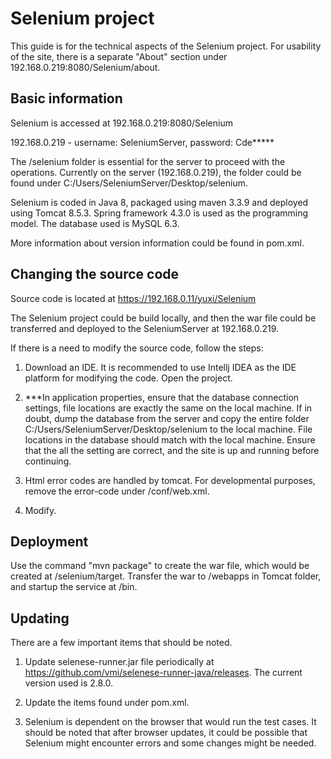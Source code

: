 
# Selenium project
This guide is for the technical aspects of the Selenium project. For usability of the site, there is a separate "About" section under 192.168.0.219:8080/Selenium/about.

## Basic information

Selenium is accessed at 192.168.0.219:8080/Selenium

192.168.0.219 - username: SeleniumServer, password: Cde*****

The /selenium folder is essential for the server to proceed with the operations. Currently on the server (192.168.0.219), the folder could be found under C:/Users/SeleniumServer/Desktop/selenium.

Selenium is coded in Java 8, packaged using maven 3.3.9 and deployed using Tomcat 8.5.3. 
Spring framework 4.3.0 is used as the programming model. The database used is MySQL 6.3. 

More information about version information could be found in pom.xml.

## Changing the source code

Source code is located at https://192.168.0.11/yuxi/Selenium

The Selenium project could be build locally, and then the war file could be transferred and deployed to the SeleniumServer at 192.168.0.219.

If there is a need to modify the source code, follow the steps:

1) Download an IDE. It is recommended to use Intellj IDEA as the IDE platform for modifying the code. Open the project.

2) ***In application properties, ensure that the database connection settings, file locations are exactly the same on the local machine. If in doubt, dump the database from the server and copy the entire folder C:/Users/SeleniumServer/Desktop/selenium to the local machine. File locations in the database should match with the local machine. Ensure that the all the setting are correct, and the site is up and running before continuing.

3) Html error codes are handled by tomcat. For developmental purposes, remove the error-code under /conf/web.xml.

3) Modify.

## Deployment

Use the command "mvn package" to create the war file, which would be created at /selenium/target. Transfer the war to /webapps in Tomcat folder, and startup the service at /bin.


## Updating

There are a few important items that should be noted.

1) Update selenese-runner.jar file periodically at https://github.com/vmi/selenese-runner-java/releases. The current version used is 2.8.0.

2) Update the items found under pom.xml.

3) Selenium is dependent on the browser that would run the test cases. It should be noted that after browser updates, it could be possible that Selenium might encounter errors and some changes might be needed.